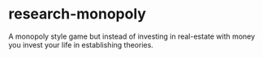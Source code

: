 # research-monopoly
A monopoly style game but instead of investing in real-estate with money you invest your life in establishing theories.
